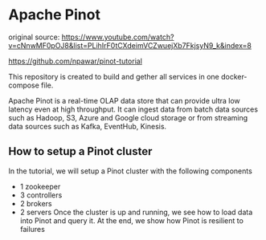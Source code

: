 # Apache Pinot
 
original source: 
https://www.youtube.com/watch?v=cNnwMF0pOJ8&list=PLihIrF0tCXdeimVCZwuejXb7FkjsyN9_k&index=8

https://github.com/npawar/pinot-tutorial

This repository is created to build and gether all services in one docker-compose file.

Apache Pinot is a real-time OLAP data store that can provide ultra low latency even at high throughput. It can ingest data from batch data sources such as Hadoop, S3, Azure and Google cloud storage or from streaming data sources such as Kafka, EventHub, Kinesis.

## How to setup a Pinot cluster
In the tutorial, we will setup a Pinot cluster with the following components
* 1 zookeeper
* 3 controllers
* 2 brokers
* 2 servers
Once the cluster is up and running, we see how to load data into Pinot and query it.
At the end, we show how Pinot is resilient to failures








